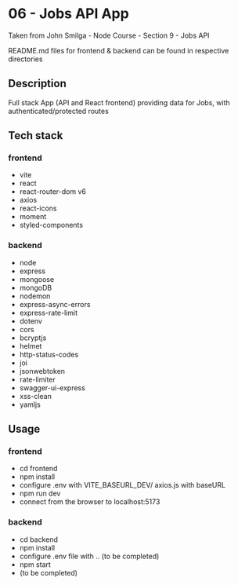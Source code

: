 # 06 - Jobs API App

Taken from John Smilga - Node Course - Section 9 - Jobs API

README.md files for frontend & backend can be found in respective directories

## Description

Full stack App (API and React frontend) providing data for Jobs, with authenticated/protected routes

## Tech stack

### frontend

- vite
- react
- react-router-dom v6
- axios
- react-icons
- moment
- styled-components

### backend

- node
- express
- mongoose
- mongoDB
- nodemon
- express-async-errors
- express-rate-limit
- dotenv
- cors
- bcryptjs
- helmet
- http-status-codes
- joi
- jsonwebtoken
- rate-limiter
- swagger-ui-express
- xss-clean
- yamljs

## Usage

### frontend

- cd frontend
- npm install
- configure .env with VITE_BASEURL_DEV/ axios.js with baseURL
- npm run dev
- connect from the browser to localhost:5173

### backend

- cd backend
- npm install
- configure .env file with .. (to be completed)
- npm start
- (to be completed)
